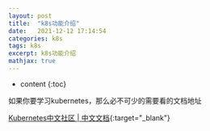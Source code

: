 ```yaml
---
layout: post
title:  "k8s功能介绍"
date:   2021-12-12 17:14:54
categories: k8s
tags: k8s
excerpt: k8s功能介绍
mathjax: true
---
```


* content
{:toc}


如果你要学习kubernetes，那么必不可少的需要看的文档地址

[Kubernetes中文社区 | 中文文档](http://docs.kubernetes.org.cn/){:target="_blank"}	